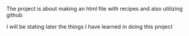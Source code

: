 The project is about making an html file with recipes and also utilizing github

I will be stating later the things I have learned in doing this project